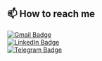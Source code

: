 ## 📫 How to reach me

[![Gmail Badge](https://img.shields.io/badge/Gmail-D14836?style=for-the-badge&logo=gmail&logoColor=white)](mailto:marek.roslik@gmail.com)
<br>
[![LinkedIn Badge](https://img.shields.io/badge/LinkedIn-0077B5?style=for-the-badge&logo=linkedin&logoColor=white)](https://www.linkedin.com/in/marekroslik/)
<br>
[![Telegram Badge](https://img.shields.io/badge/Telegram-2CA5E0?style=for-the-badge&logo=telegram&logoColor=white)](https://t.me/MRKIOSDEV)
<br>
